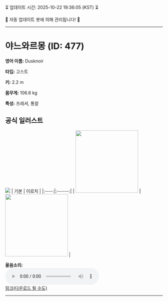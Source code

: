 
⏳ 업데이트 시간: 2025-10-22 19:36:05 (KST) ⏳

🤖 자동 업데이트 봇에 의해 관리됩니다! 🤖

---

# 야느와르몽 (ID: 477)
**영어 이름:** Dusknoir

**타입:** 고스트

**키:** 2.2 m

**몸무게:** 106.6 kg

**특성:** 프레셔, 통찰

## 공식 일러스트
![](https://raw.githubusercontent.com/PokeAPI/sprites/master/sprites/pokemon/other/official-artwork/477.png)
| 기본 | 이로치 |
|:----:|:------:|
| <img src="http://play.pokemonshowdown.com/sprites/ani/dusknoir.gif" width="200"> | <img src="http://play.pokemonshowdown.com/sprites/ani-shiny/dusknoir.gif" width="200"> |

**울음소리:**<br><audio controls src="https://raw.githubusercontent.com/PokeAPI/cries/main/cries/pokemon/latest/477.ogg"></audio><br> [링크(다운로드 될 수도)](https://raw.githubusercontent.com/PokeAPI/cries/main/cries/pokemon/latest/477.ogg)


---

